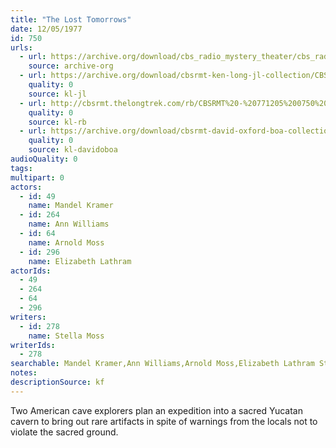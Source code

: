```yaml
---
title: "The Lost Tomorrows"
date: 12/05/1977
id: 750
urls: 
  - url: https://archive.org/download/cbs_radio_mystery_theater/cbs_radio_mystery_theater-0701-0750.zip/cbs_radio_mystery_theater-0701-0750%2Fcbsrmt_0750_the_lost_tomorrows.mp3
    source: archive-org
  - url: https://archive.org/download/cbsrmt-ken-long-jl-collection/CBSRMT - 771205 0750 The Lost Tomorrows_jl.mp3
    quality: 0
    source: kl-jl
  - url: http://cbsrmt.thelongtrek.com/rb/CBSRMT%20-%20771205%200750%20The%20Lost%20Tomorrows_WLNH-FM_rb.mp3
    quality: 0
    source: kl-rb
  - url: https://archive.org/download/cbsrmt-david-oxford-boa-collection/CBSRMT-771205-0750-The-Lost-Tomorrows-(128-48)_WBBM-JE-{BoA}.mp3
    quality: 0
    source: kl-davidoboa
audioQuality: 0
tags: 
multipart: 0
actors:  
  - id: 49
    name: Mandel Kramer  
  - id: 264
    name: Ann Williams  
  - id: 64
    name: Arnold Moss  
  - id: 296
    name: Elizabeth Lathram
actorIds:  
  - 49  
  - 264  
  - 64  
  - 296
writers:  
  - id: 278
    name: Stella Moss
writerIds:  
  - 278
searchable: Mandel Kramer,Ann Williams,Arnold Moss,Elizabeth Lathram Stella Moss
notes: 
descriptionSource: kf
---
```

Two American cave explorers plan an expedition into a sacred Yucatan cavern to bring out rare artifacts in spite of warnings from the locals not to violate the sacred ground.